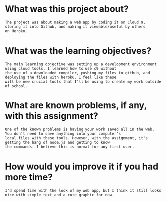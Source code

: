 # What was this project about? 

    The project was about making a web app by coding it on Cloud 9, storing it into Github, and making it viewable/useful by others 
    on Heroku.

# What was the learning objectives?
    
    The main learning objective was setting up a development environment using cloud tools. I learned how to use c9 without
    the use of a downloaded compiler, pushing my files to github, and deploying the files with heroku. I feel like these
    will be new crucial tools that I'll be using to create my work outside of school. 

# What are known problems, if any, with this assignment?
    
    One of the known problems is having your work saved all in the web. You don't need to save anything into your computer's
    local files with these tools. However, with the assignment, it's getting the hang of node.js and getting to know
    the commands. I believe this is normal for any first user.
    
# How would you improve it if you had more time?
    
    I'd spend time with the look of my web app, but I think it still looks nice with simple text and a cute graphic for now.